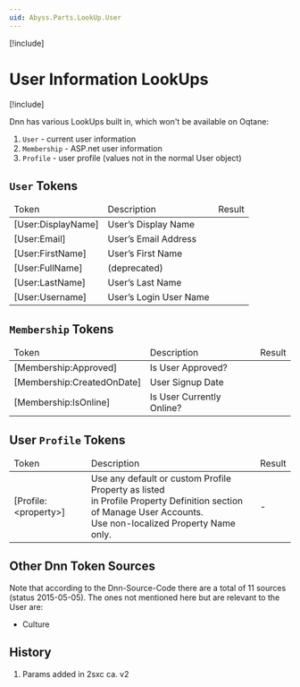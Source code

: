```yaml
---
uid: Abyss.Parts.LookUp.User
---
```


[!include[](~/assets/features/look-up-system.md)]

# User Information LookUps

[!include[](~/basics/stack/_shared-float-summary.md)]
<style>.context-box-summary .lookup-sources { visibility: visible; } </style>

Dnn has various LookUps built in, which won't be available on Oqtane:

1. `User` - current user information
1. `Membership` - ASP.net user information
1. `Profile` - user profile (values not in the normal User object)


## `User` Tokens

<table summary="" border="0" cellpadding="2" cellspacing="3" width="100%">
    <thead>
        <tr>
            <td>Token</td>
            <td>Description</td>
            <td>Result</td>
        </tr>
    </thead>
    <tr>
        <td>&#91;User:DisplayName]</td>
        <td>User’s Display Name</td>
        <td></td>
    </tr>
    <tr>
        <td>&#91;User:Email]</td>
        <td>User’s Email Address</td>
        <td></td>
    </tr>
    <tr>
        <td>&#91;User:FirstName]</td>
        <td>User’s First Name</td>
        <td></td>
    </tr>
    <tr>
        <td>&#91;User:FullName]</td>
        <td>(deprecated)</td>
        <td></td>
    </tr>
    <tr>
        <td>&#91;User:LastName]</td>
        <td>User’s Last Name</td>
        <td></td>
    </tr>
    <tr>
        <td>&#91;User:Username]</td>
        <td>User’s Login User Name</td>
        <td></td>
    </tr>
</table>

## `Membership` Tokens

<table summary="" border="0" cellpadding="2" cellspacing="3" width="100%">
    <thead>
        <tr>
            <td>Token</td>
            <td>Description</td>
            <td>Result</td>
        </tr>
    </thead>
    <tr>
        <td>&#91;Membership:Approved]</td>
        <td>Is User Approved?</td>
        <td></td>
    </tr>
    <tr>
        <td>&#91;Membership:CreatedOnDate] </td>
        <td>User Signup Date</td>
        <td> </td>
    </tr>
    <tr>
        <td>&#91;Membership:IsOnline]</td>
        <td>Is User Currently Online?</td>
        <td></td>
    </tr>
</table>

## User `Profile` Tokens

<table summary="" border="0" cellpadding="2" cellspacing="3" width="100%">
    <thead>
        <tr>
            <td>Token</td>
            <td>Description</td>
            <td>Result</td>
        </tr>
    </thead>
    <tr>
        <td>&#91;Profile:&lt;property&gt;]</td>
        <td>Use any default or custom Profile Property as listed <br>in Profile Property Definition section of Manage User Accounts. <br>Use non-localized Property Name only.</td>
        <td>-</td>
    </tr>
</table>


## Other Dnn Token Sources

Note that according to the Dnn-Source-Code there are a total of 11 sources (status 2015-05-05). The ones not mentioned here but are relevant to the User are: 

* Culture


## History

1. Params added in 2sxc ca. v2



